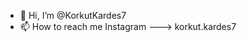 - 👋 Hi, I’m @KorkutKardes7
- 📫 How to reach me Instagram ---> korkut.kardes7

<!---
KorkutKardes7/KorkutKardes7 is a ✨ special ✨ repository because its `README.md` (this file) appears on your GitHub profile.
You can click the Preview link to take a look at your changes.
--->
